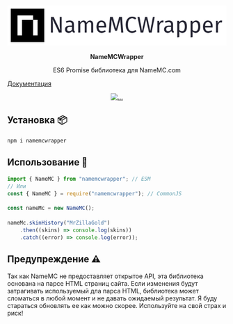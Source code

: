 <p align="center">
  <img src="https://github.com/MrZillaGold/NameMCWrapper/raw/master/docs/logo.png" alt="...">
</p>

<p align="center"><b>NameMCWrapper</b></p>
<p align="center">ES6 Promise библиотека для NameMC.com</p>
<p align="center">

  [Документация](RU.md)
</p>

<p align="center">
 <a href="https://travis-ci.com/github/MrZillaGold/NameMCWrapper">
   <img src="https://api.travis-ci.com/MrZillaGold/NameMCWrapper.svg" alt="...">
 </a>
</p>

## Установка 📦
`npm i namemcwrapper`

## Использование 🔧
```js
import { NameMC } from "namemcwrapper"; // ESM
// Или
const { NameMC } = require("namemcwrapper"); // CommonJS

const nameMc = new NameMC();

nameMc.skinHistory("MrZillaGold")
    .then((skins) => console.log(skins))
    .catch((error) => console.log(error));
```

## Предупреждение ⚠
Так как NameMC не предоставляет открытое API, эта библиотека основана на парсе HTML страниц сайта. Если изменения будут затрагивать используемый дла парса HTML, библиотека может сломаться в любой момент и не давать ожидаемый результат. Я буду стараться обновлять ее как можно скорее. Используйте на свой страх и риск!
